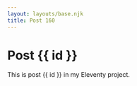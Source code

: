 ```yaml
---
layout: layouts/base.njk
title: Post 160
---
```


# Post {{ id }}

This is post {{ id }} in my Eleventy project.

